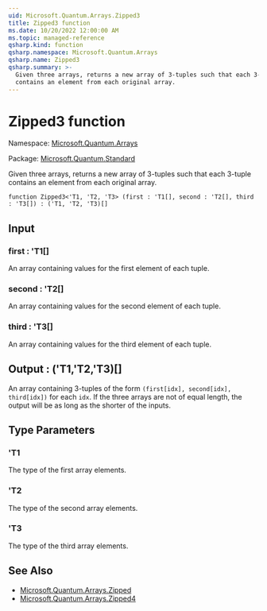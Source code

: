 ```yaml
---
uid: Microsoft.Quantum.Arrays.Zipped3
title: Zipped3 function
ms.date: 10/20/2022 12:00:00 AM
ms.topic: managed-reference
qsharp.kind: function
qsharp.namespace: Microsoft.Quantum.Arrays
qsharp.name: Zipped3
qsharp.summary: >-
  Given three arrays, returns a new array of 3-tuples such that each 3-tuple
  contains an element from each original array.
---
```


# Zipped3 function

Namespace: [Microsoft.Quantum.Arrays](xref:Microsoft.Quantum.Arrays)

Package: [Microsoft.Quantum.Standard](https://nuget.org/packages/Microsoft.Quantum.Standard)


Given three arrays, returns a new array of 3-tuples such that each 3-tuplecontains an element from each original array.

```qsharp
function Zipped3<'T1, 'T2, 'T3> (first : 'T1[], second : 'T2[], third : 'T3[]) : ('T1, 'T2, 'T3)[]
```


## Input

### first : 'T1[]

An array containing values for the first element of each tuple.


### second : 'T2[]

An array containing values for the second element of each tuple.


### third : 'T3[]

An array containing values for the third element of each tuple.



## Output : ('T1,'T2,'T3)[]

An array containing 3-tuples of the form `(first[idx], second[idx], third[idx])` foreach `idx`. If the three arrays are not of equal length, the output willbe as long as the shorter of the inputs.

## Type Parameters

### 'T1

The type of the first array elements.
### 'T2

The type of the second array elements.
### 'T3

The type of the third array elements.

## See Also

- [Microsoft.Quantum.Arrays.Zipped](xref:Microsoft.Quantum.Arrays.Zipped)
- [Microsoft.Quantum.Arrays.Zipped4](xref:Microsoft.Quantum.Arrays.Zipped4)